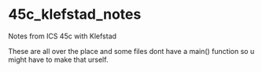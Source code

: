 # 45c_klefstad_notes
Notes from ICS 45c with Klefstad

These are all over the place and some files dont have a main() function so u might have to make that urself.

